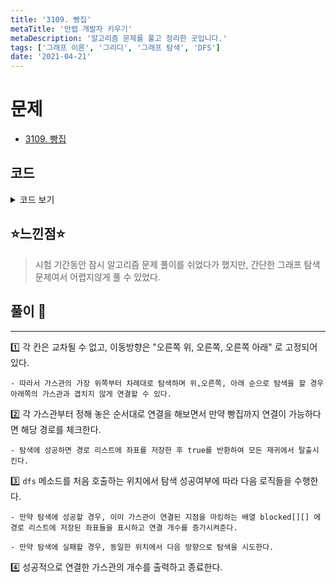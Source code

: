 ```yaml
---
title: '3109. 빵집'
metaTitle: '만렙 개발자 키우기'
metaDescription: '알고리즘 문제를 풀고 정리한 곳입니다.'
tags: ['그래프 이론', '그리디', '그래프 탐색', 'DFS']
date: '2021-04-21'
---
```


# 문제

- [3109. 빵집](https://www.acmicpc.net/problem/3109)

## 코드

<details><summary> 코드 보기 </summary>

```java
import java.io.BufferedReader;
import java.io.IOException;
import java.io.InputStreamReader;
import java.util.*;

public class Q1005 {
    static int n, k, w, inDegree[], time[];
    static List<Integer> adj[];
    public static void main(String[] args) throws IOException {
        BufferedReader br = new BufferedReader(new InputStreamReader(System.in));
        StringTokenizer st = new StringTokenizer(br.readLine());
        int tc = Integer.parseInt(st.nextToken());
        while(tc-- > 0){
            init(br, st);
            solution();
        }

    }

    static void solution() {
        Queue<Integer> q = new LinkedList<>();
        int result[] = new int[n + 1];

        for (int i = 1; i <= n; i++) {
            if(inDegree[i] == 0) {
                q.add(i);
                result[i] = time[i];
            }
        }
        while(!q.isEmpty()){
            int here = q.poll();
            for (int next : adj[here]) {
                inDegree[next] -= 1;
                if(inDegree[next] == 0) q.add(next);
                result[next] = Math.max(result[next], result[here] + time[next]);
            }
        }
        System.out.println(result[w]);
    }

    static void init(BufferedReader br, StringTokenizer st) throws IOException {
        st = new StringTokenizer(br.readLine());
        n = Integer.parseInt(st.nextToken());
        k = Integer.parseInt(st.nextToken());
        time = new int[n + 1];
        adj = new List[n + 1];
        inDegree = new int[n + 1];
        st = new StringTokenizer(br.readLine());
        for (int i = 1; i <= n; i++) {
            adj[i] = new ArrayList<>();
            time[i] = Integer.parseInt(st.nextToken());
        }
        for (int i = 0; i < k; i++) {
            st = new StringTokenizer(br.readLine());
            int s = Integer.parseInt(st.nextToken());
            int d = Integer.parseInt(st.nextToken());
            adj[s].add(d);
            inDegree[d] += 1;
        }
        w = Integer.parseInt(br.readLine());
    }
}
```

</details>

## ⭐️느낀점⭐️

> 시험 기간동안 잠시 알고리즘 문제 풀이를 쉬었다가 했지만, 간단한 그래프 탐색 문제여서 어렵지않게 풀 수 있었다.

## 풀이 📣

<hr/>

1️⃣ 각 칸은 교차될 수 없고, 이동방향은 "오른쪽 위, 오른쪽, 오른쪽 아래" 로 고정되어 있다.

    - 따라서 가스관의 가장 위쪽부터 차례대로 탐색하며 위,오른쪽, 아래 순으로 탐색을 할 경우 아래쪽의 가스관과 겹치지 않게 연결할 수 있다.

2️⃣ 각 가스관부터 정해 놓은 순서대로 연결을 해보면서 만약 빵집까지 연결이 가능하다면 해당 경로를 체크한다.

    - 탐색에 성공하면 경로 리스트에 좌표를 저장한 후 true를 반환하여 모든 재귀에서 탈출시킨다.

3️⃣ `dfs` 메소드를 처음 호출하는 위치에서 탐색 성공여부에 따라 다음 로직들을 수행한다.

    - 만약 탐색에 성공할 경우, 이미 가스관이 연결된 지점을 마킹하는 배열 blocked[][] 에 경로 리스트에 저장된 좌표들을 표시하고 연결 개수를 증가시켜준다.

    - 만약 탐색에 실패할 경우, 동일한 위치에서 다음 방향으로 탐색을 시도한다.

4️⃣ 성공적으로 연결한 가스관의 개수를 출력하고 종료한다.
